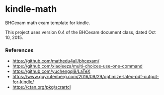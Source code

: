 # kindle-math

BHCexam math exam template for kindle.

This project uses version 0.4 of the BHCexam document class, dated Oct 10, 2015.





### References

- https://github.com/mathedu4all/bhcexam/
- https://github.com/xiaoleeza/multi-choices-use-one-command
- https://github.com/yuchengqi9/LaTeX
- https://www.guyrutenberg.com/2016/09/29/optimize-latex-pdf-output-for-kindle/
- https://ctan.org/pkg/scrartcl